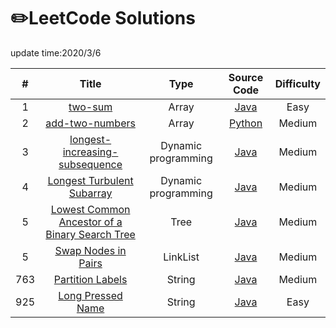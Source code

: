  # ✏️LeetCode Solutions
  update time:2020/3/6
  
   | # | Title | Type | Source Code | Difficulty |
   |:---:|:---:|:---:|:---:|:---:|
   |1|[two-sum](https://leetcode.com/problems/two-sum)| Array | [Java](SourceCode/src/SwapNodesPairs.java) |Easy|
   |2|[add-two-numbers](https://leetcode.com/problems/add-two-numbers)| Array |[Python](SourceCode/src/SwapNodesPairs.java)|Medium|
   |3|[longest-increasing-subsequence](https://leetcode-cn.com/problems/longest-increasing-subsequence/)| Dynamic programming |[Java](SourceCode/src/SwapNodesPairs.java)|Medium|
   |4|[Longest Turbulent Subarray](https://leetcode-cn.com/problems/longest-turbulent-subarray/)| Dynamic programming |[Java](SourceCode/src/SwapNodesPairs.java)|Medium|
   |5|[Lowest Common Ancestor of a Binary Search Tree](https://leetcode-cn.com/problems/longest-increasing-subsequence/)| Tree |[Java](SourceCode/src/SwapNodesPairs.java)|Medium|
   |5|[Swap Nodes in Pairs](https://leetcode-cn.com/problems/swap-nodes-in-pairs/)| LinkList |[Java](SourceCode/src/SwapNodesPairs.java)|Medium|
   |763|[Partition Labels](https://leetcode-cn.com/problems/partition-labels/)| String |[Java](SourceCode/src/PartitionLabels.java)|Medium|
   |925|[Long Pressed Name](https://leetcode-cn.com/problems/long-pressed-name/)| String |[Java](SourceCode/src/LongPressedName.java)|Easy|
   
